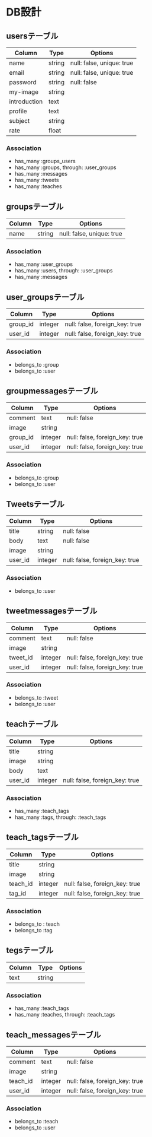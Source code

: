 # DB設計

## usersテーブル
|Column|Type|Options|
|------|----|-------|
|name|string|null: false, unique: true|
|email|string|null: false, unique: true|
|password|string|null: false|
|my-image|string|
|introduction|text||
|profile|text||
|subject|string||
|rate|float||
### Association
- has_many :groups_users
- has_many :groups, through: :user_groups
- has_many :messages
- has_many :tweets
- has_many :teaches

## groupsテーブル
|Column|Type|Options|
|------|----|-------|
|name|string|null: false, unique: true|
### Association
- has_many :user_groups
- has_many :users, through: :user_groups
- has_many :messages

## user_groupsテーブル
|Column|Type|Options|
|------|----|-------|
|group_id|integer|null: false, foreign_key: true|
|user_id|integer|null: false, foreign_key: true|
### Association
- belongs_to :group
- belongs_to :user

## groupmessagesテーブル
|Column|Type|Options|
|------|----|-------|
|comment|text|null: false|
|image|string||
|group_id|integer|null: false, foreign_key: true|
|user_id|integer|null: false, foreign_key: true|
### Association
- belongs_to :group
- belongs_to :user

## Tweetsテーブル
|Column|Type|Options|
|------|----|-------|
|title|string|null: false|
|body|text|null: false|
|image|string||
|user_id|integer|null: false, foreign_key: true|
### Association
- belongs_to :user

## tweetmessagesテーブル
|Column|Type|Options|
|------|----|-------|
|comment|text|null: false|
|image|string||
|tweet_id|integer|null: false, foreign_key: true|
|user_id|integer|null: false, foreign_key: true|
### Association
- belongs_to :tweet
- belongs_to :user

## teachテーブル
|Column|Type|Options|
|------|----|-------|
|title|string||
|image|string||
|body|text||
|user_id|integer|null: false, foreign_key: true|
### Association
- has_many :teach_tags
- has_many :tags, through: :teach_tags

## teach_tagsテーブル
|Column|Type|Options|
|------|----|-------|
|title|string||
|image|string||
|teach_id|integer|null: false, foreign_key: true|
|tag_id|integer|null: false, foreign_key: true|
### Association
- belongs_to : teach
- belongs_to :tag

## tegsテーブル
|Column|Type|Options|
|------|----|-------|
|text|string||
### Association
- has_many :teach_tags
- has_many :teaches, through: :teach_tags

## teach_messagesテーブル
|Column|Type|Options|
|------|----|-------|
|comment|text|null: false|
|image|string||
|teach_id|integer|null: false, foreign_key: true|
|user_id|integer|null: false, foreign_key: true|
### Association
- belongs_to :teach
- belongs_to :user